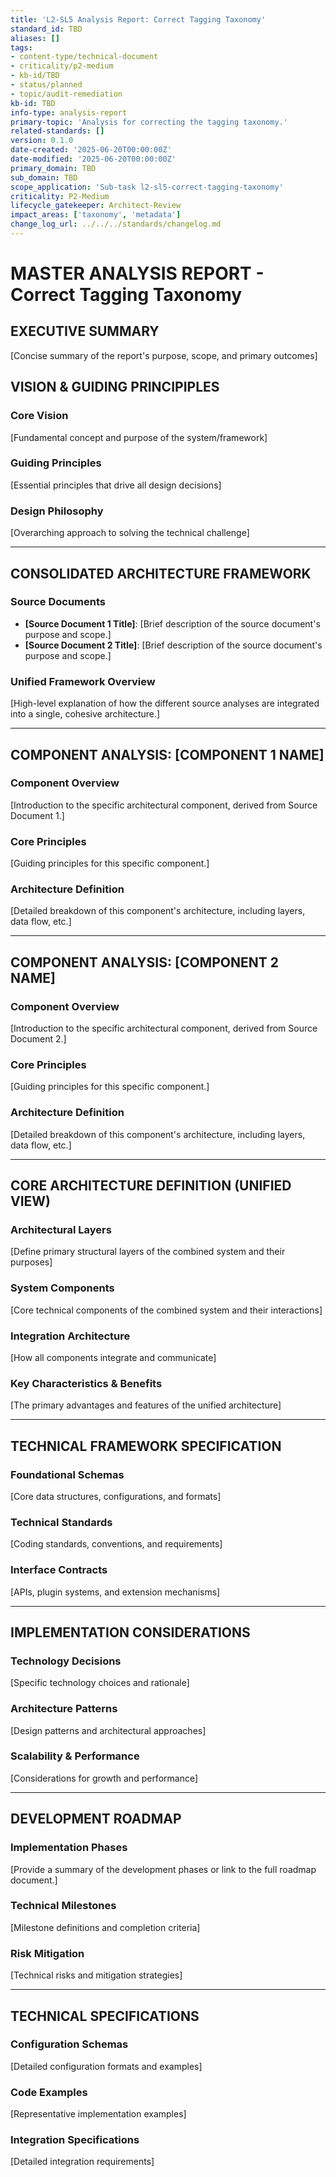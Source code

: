 ```yaml
---
title: 'L2-SL5 Analysis Report: Correct Tagging Taxonomy'
standard_id: TBD
aliases: []
tags:
- content-type/technical-document
- criticality/p2-medium
- kb-id/TBD
- status/planned
- topic/audit-remediation
kb-id: TBD
info-type: analysis-report
primary-topic: 'Analysis for correcting the tagging taxonomy.'
related-standards: []
version: 0.1.0
date-created: '2025-06-20T00:00:00Z'
date-modified: '2025-06-20T00:00:00Z'
primary_domain: TBD
sub_domain: TBD
scope_application: 'Sub-task l2-sl5-correct-tagging-taxonomy'
criticality: P2-Medium
lifecycle_gatekeeper: Architect-Review
impact_areas: ['taxonomy', 'metadata']
change_log_url: ../../../standards/changelog.md
---
```

# MASTER ANALYSIS REPORT - Correct Tagging Taxonomy

## EXECUTIVE SUMMARY

[Concise summary of the report's purpose, scope, and primary outcomes]

## **VISION & GUIDING PRINCIPIPLES**

### Core Vision
[Fundamental concept and purpose of the system/framework]

### Guiding Principles
[Essential principles that drive all design decisions]

### Design Philosophy
[Overarching approach to solving the technical challenge]

---

## **CONSOLIDATED ARCHITECTURE FRAMEWORK**

### Source Documents
- **[Source Document 1 Title]**: [Brief description of the source document's purpose and scope.]
- **[Source Document 2 Title]**: [Brief description of the source document's purpose and scope.]

### Unified Framework Overview
[High-level explanation of how the different source analyses are integrated into a single, cohesive architecture.]

---

## **COMPONENT ANALYSIS: [COMPONENT 1 NAME]**

### Component Overview
[Introduction to the specific architectural component, derived from Source Document 1.]

### Core Principles
[Guiding principles for this specific component.]

### Architecture Definition
[Detailed breakdown of this component's architecture, including layers, data flow, etc.]

---

## **COMPONENT ANALYSIS: [COMPONENT 2 NAME]**

### Component Overview
[Introduction to the specific architectural component, derived from Source Document 2.]

### Core Principles
[Guiding principles for this specific component.]

### Architecture Definition
[Detailed breakdown of this component's architecture, including layers, data flow, etc.]

---

## **CORE ARCHITECTURE DEFINITION (UNIFIED VIEW)**

### Architectural Layers
[Define primary structural layers of the combined system and their purposes]

### System Components
[Core technical components of the combined system and their interactions]

### Integration Architecture
[How all components integrate and communicate]

### Key Characteristics & Benefits
[The primary advantages and features of the unified architecture]

---

## **TECHNICAL FRAMEWORK SPECIFICATION**

### Foundational Schemas
[Core data structures, configurations, and formats]

### Technical Standards
[Coding standards, conventions, and requirements]

### Interface Contracts
[APIs, plugin systems, and extension mechanisms]

---

## **IMPLEMENTATION CONSIDERATIONS**

### Technology Decisions
[Specific technology choices and rationale]

### Architecture Patterns
[Design patterns and architectural approaches]

### Scalability & Performance
[Considerations for growth and performance]

---

## **DEVELOPMENT ROADMAP**

### Implementation Phases
[Provide a summary of the development phases or link to the full roadmap document.]

### Technical Milestones
[Milestone definitions and completion criteria]

### Risk Mitigation
[Technical risks and mitigation strategies]

---

## **TECHNICAL SPECIFICATIONS**

### Configuration Schemas
[Detailed configuration formats and examples]

### Code Examples
[Representative implementation examples]

### Integration Specifications
[Detailed integration requirements] 
